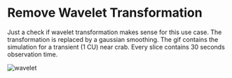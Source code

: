 # Remove Wavelet Transformation

Just a check if wavelet transformation makes sense for this use case. The transformation is replaced by a gaussian smoothing.
The gif contains the simulation for a transient (1 CU) near crab. Every slice contains 30 seconds observation time.

![wavelet](https://raw.githubusercontent.com/mackaiver/wavelet-denoising/no_wavelet/transient_gauss.gif)
